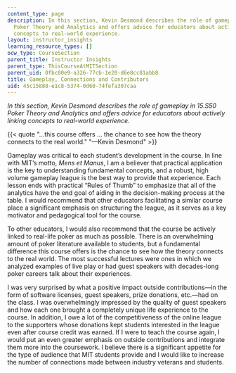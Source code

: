 ```yaml
---
content_type: page
description: In this section, Kevin Desmond describes the role of gameplay in 15.S50
  Poker Theory and Analytics and offers advice for educators about actively linking
  concepts to real-world experience.
layout: instructor_insights
learning_resource_types: []
ocw_type: CourseSection
parent_title: Instructor Insights
parent_type: ThisCourseAtMITSection
parent_uid: 0fbc00e9-a326-77cb-1e20-d6e8cc81abb8
title: Gameplay, Connections and Contributors
uid: 45c15888-e1c8-5374-0d60-74fefa307caa
---
```


_In this section, Kevin Desmond describes the role of gameplay in _15.S50 Poker Theory and Analytics_ and offers advice for educators about actively linking concepts to real-world experience._

{{< quote "…this course offers … the chance to see how the theory connects to the real world." "—Kevin Desmond" >}}

Gameplay was critical to each student’s development in the course. In line with MIT’s motto, _Mens et Manus_, I am a believer that practical application is the key to understanding fundamental concepts, and a robust, high volume gameplay league is the best way to provide that experience. Each lesson ends with practical “Rules of Thumb” to emphasize that all of the analytics have the end goal of aiding in the decision-making process at the table. I would recommend that other educators facilitating a similar course place a significant emphasis on structuring the league, as it serves as a key motivator and pedagogical tool for the course.

To other educators, I would also recommend that the course be actively linked to real-life poker as much as possible. There is an overwhelming amount of poker literature available to students, but a fundamental difference this course offers is the chance to see how the theory connects to the real world. The most successful lectures were ones in which we analyzed examples of live play or had guest speakers with decades-long poker careers talk about their experiences.

I was very surprised by what a positive impact outside contributions—in the form of software licenses, guest speakers, prize donations, etc.—had on the class. I was overwhelmingly impressed by the quality of guest speakers and how each one brought a completely unique life experience to the course. In addition, I owe a lot of the competitiveness of the online league to the supporters whose donations kept students interested in the league even after course credit was earned. If I were to teach the course again, I would put an even greater emphasis on outside contributions and integrate them more into the coursework. I believe there is a significant appetite for the type of audience that MIT students provide and I would like to increase the number of connections made between industry veterans and students.
